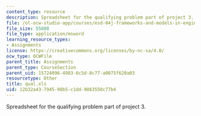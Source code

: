 ```yaml
---
content_type: resource
description: Spreadsheet for the qualifying problem part of project 3.
file: /ol-ocw-studio-app/courses/esd-04j-frameworks-and-models-in-engineering-systems-engineering-system-design-spring-2007/12b32a43794598b5c1dd9863550c77b4_qual.xls
file_size: 55808
file_type: application/msword
learning_resource_types:
- Assignments
license: https://creativecommons.org/licenses/by-nc-sa/4.0/
ocw_type: OCWFile
parent_title: Assignments
parent_type: CourseSection
parent_uid: 15724096-4983-6c5d-8c77-a0075f620a03
resourcetype: Other
title: qual.xls
uid: 12b32a43-7945-98b5-c1dd-9863550c77b4
---
```

Spreadsheet for the qualifying problem part of project 3.